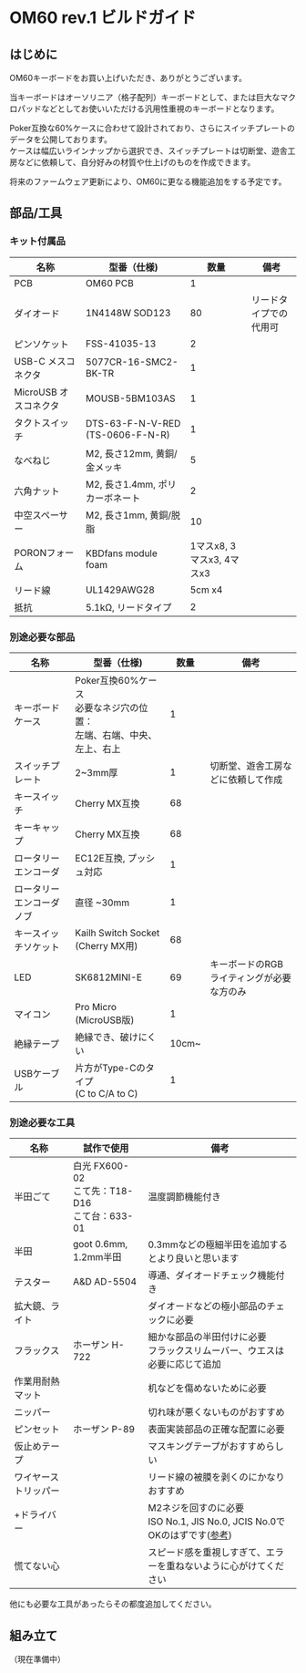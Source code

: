 ﻿# OM60 rev.1 ビルドガイド

## はじめに

OM60キーボードをお買い上げいただき、ありがとうございます。

当キーボードはオーソリニア（格子配列）キーボードとして、または巨大なマクロパッドなどとしてお使いいただける汎用性重視のキーボードとなります。

Poker互換な60%ケースに合わせて設計されており、さらにスイッチプレートのデータを公開しております。  
ケースは幅広いラインナップから選択でき、スイッチプレートは切断堂、遊舎工房などに依頼して、自分好みの材質や仕上げのものを作成できます。

将来のファームウェア更新により、OM60に更なる機能追加をする予定です。

## 部品/工具

### キット付属品

|名称|型番（仕様)|数量|備考|
|---|----------|---|---|
|PCB|OM60 PCB|1||
|ダイオード|1N4148W SOD123|80|リードタイプでの代用可|
|ピンソケット|FSS-41035-13|2||
|USB-C メスコネクタ|5077CR-16-SMC2-BK-TR|1||
|MicroUSB オスコネクタ|MOUSB-5BM103AS|1||
|タクトスイッチ|DTS-63-F-N-V-RED<br>(TS-0606-F-N-R)|1||
|なべねじ|M2, 長さ12mm, 黄銅/金メッキ|5||
|六角ナット|M2, 長さ1.4mm, ポリカーボネート|2||
|中空スペーサー|M2, 長さ1mm, 黄銅/脱脂|10||
|PORONフォーム|KBDfans module foam|1マスx8, 3マスx3, 4マスx3||
|リード線|UL1429AWG28|5cm x4||
|抵抗|5.1kΩ, リードタイプ|2||

### 別途必要な部品

|名称|型番（仕様)|数量|備考|
|---|----------|---|---|
|キーボードケース|Poker互換60%ケース<br>必要なネジ穴の位置：<br>左端、右端、中央、左上、右上|1||
|スイッチプレート|2~3mm厚|1|切断堂、遊舎工房などに依頼して作成|
|キースイッチ|Cherry MX互換|68||
|キーキャップ|Cherry MX互換|68||
|ロータリーエンコーダ|EC12E互換, プッシュ対応|1||
|ロータリーエンコーダノブ|直径 ~30mm|1||
|キースイッチソケット|Kailh Switch Socket<br>(Cherry MX用)|68||
|LED|SK6812MINI-E|69|キーボードのRGBライティングが必要な方のみ||
|マイコン|Pro Micro<br>(MicroUSB版)|1||
|絶縁テープ|絶縁でき、破けにくい|10cm~||
|USBケーブル|片方がType-Cのタイプ<br>(C to C/A to C)|1||

### 別途必要な工具

|名称|試作で使用|備考|
|---|--------|----|
|半田ごて|白光 FX600-02<br>こて先：T18-D16<br>こて台：633-01|温度調節機能付き|
|半田|goot 0.6mm, 1.2mm半田|0.3mmなどの極細半田を追加するとより良いと思います|
|テスター|A&D AD-5504|導通、ダイオードチェック機能付き|
|拡大鏡、ライト||ダイオードなどの極小部品のチェックに必要|
|フラックス|ホーザン H-722|細かな部品の半田付けに必要<br>フラックスリムーバー、ウエスは必要に応じて追加|
|作業用耐熱マット||机などを傷めないために必要|
|ニッパー||切れ味が悪くないものがおすすめ|
|ピンセット|ホーザン P-89|表面実装部品の正確な配置に必要|
|仮止めテープ||マスキングテープがおすすめらしい|
|ワイヤーストリッパー||リード線の被膜を剥くのにかなりおすすめ
|+ドライバー||M2ネジを回すのに必要<br>ISO No.1, JIS No.0, JCIS No.0でOKのはずです([参考](https://faq.hozan.co.jp/support/faq/detail?id=2))
|慌てない心||スピード感を重視しすぎて、エラーを重ねないように心がけてください

他にも必要な工具があったらその都度追加してください。

## 組み立て

（現在準備中）
